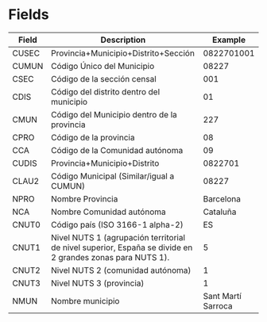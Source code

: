# Fields
| Field  | Description              | Example     |
|--------|-------------------------|------------|
| CUSEC  | Provincia+Municipio+Distrito+Sección | 0822701001 |
|CUMUN | Código Único del Municipio|08227|
|CSEC|Código de la sección censal|001|
|CDIS|Código del distrito dentro del municipio|01|
|CMUN|Código del Municipio dentro de la provincia|227|
|CPRO|Código de la provincia|08|
|CCA|Código de la Comunidad autónoma|09|
|CUDIS|Provincia+Municipio+Distrito|0822701|
|CLAU2|Código Municipal (Similar/igual a CUMUN)|08227|
|NPRO|Nombre Provincia|Barcelona|
|NCA|Nombre Comunidad autónoma|Cataluña|
|CNUT0|Código país (ISO 3166-1 alpha-2)|ES|
|CNUT1|Nivel NUTS 1 (agrupación territorial de nivel superior, España se divide en 2 grandes zonas para NUTS 1).|5|
|CNUT2|Nivel NUTS 2 (comunidad autónoma)|1|
|CNUT3|Nivel NUTS 3 (provincia)|1|
|NMUN|Nombre municipio|Sant Martí Sarroca|